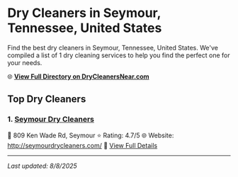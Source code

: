# Dry Cleaners in Seymour, Tennessee, United States

Find the best dry cleaners in Seymour, Tennessee, United States. We've compiled a list of 1 dry cleaning services to help you find the perfect one for your needs.

🌐 **[View Full Directory on DryCleanersNear.com](https://drycleanersnear.com/city/US/Tennessee/Seymour)**

## Top Dry Cleaners

### 1. [Seymour Dry Cleaners](https://drycleanersnear.com/dryCleaner/686492ad19eecc1ffc8c6974/seymour-dry-cleaners)
📍 809 Ken Wade Rd, Seymour
⭐ Rating: 4.7/5
🌐 Website: http://seymourdrycleaners.com/
🔗 [View Full Details](https://drycleanersnear.com/dryCleaner/686492ad19eecc1ffc8c6974/seymour-dry-cleaners)


---

*Last updated: 8/8/2025*
